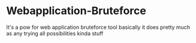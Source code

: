 # Webapplication-Bruteforce
It's a pow for web application bruteforce tool basically it does pretty much as any trying all possibilities kinda stuff 
